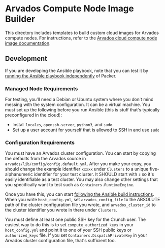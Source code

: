 # Arvados Compute Node Image Builder

This directory includes templates to build custom cloud images for Arvados compute nodes. For instructions, refer to the [Arvados cloud compute node image documentation](https://doc.arvados.org/install/crunch2-cloud/install-compute-node.html).

## Development

If you are developing the Ansible playbook, note that you can test it by [running the Ansible playbook independently](https:///doc.arvados.org/install/crunch2-cloud/install-compute-node.html#ansible-build) of Packer.

### Managed Node Requirements

For testing, you'll need a Debian or Ubuntu system where you don't mind messing with the system configuration. It can be a virtual machine. You must set up the following before you run Ansible (this is stuff that's typically preconfigured in the cloud):

* Install `locales`, `openssh-server`, `python3`, and `sudo`
* Set up a user account for yourself that is allowed to SSH in and use `sudo`

### Configuration Requirements

You must have an Arvados cluster configuration. You can start by copying the defaults from the Arvados source in `arvados/lib/config/config.default.yml`. After you make your copy, you should change the example identifier `xxxxx` under `Clusters` to a unique five-alphanumeric identifier for your test cluster. It SHOULD start with `z` so it's easily identifiable as a test cluster. You may also change other settings that you specifically want to test such as `Containers.RuntimeEngine`.

Once you have this, you can start [following the Ansible build instructions]((https:///doc.arvados.org/install/crunch2-cloud/install-compute-node.html#ansible-build)). When you write `host_config.yml`, set `arvados_config_file` to the ABSOLUTE path of the cluster configuration file you wrote, and `arvados_cluster_id` to the cluster identifier you wrote in there under `Clusters`.

You must define at least one public SSH key for the Crunch user. The easiest way to do this is to set `compute_authorized_keys` in your `host_config.yml` and point it to one of your SSH public keys or `authorized_keys` file. If you set `Containers.DispatchPrivateKey` in your Arvados cluster configuration file, that's sufficient too.
